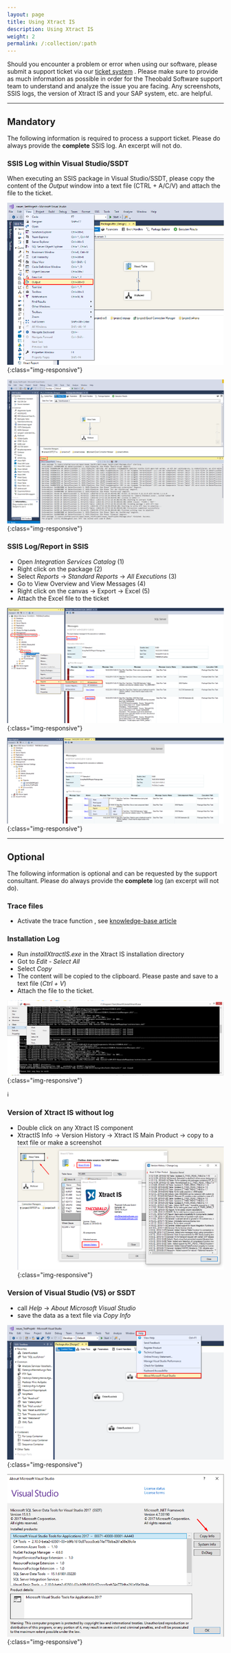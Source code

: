 ```yaml
---
layout: page
title: Using Xtract IS
description: Using Xtract IS
weight: 2
permalink: /:collection/:path
---
```


Should you encounter a problem or error when using our software, please submit a support ticket via our [ticket system]( https://support.theobald-software.com/helpdesk) . 
Please make sure to provide as much information as possible in order for the Theobald Software support team to understand and analyze the issue you are facing. Any screenshots, SSIS logs, the version of Xtract IS and your SAP system, etc. are helpful.


---

## Mandatory

The following information is required to process a support ticket. Please do always provide the **complete** SSIS log. An excerpt will not do.

### SSIS Log within Visual Studio/SSDT

When executing an SSIS package in Visual Studio/SSDT, please copy the content of the *Output* window into a text file (CTRL + A/C/V) and attach the file to the ticket.

![XIS-Support](/img/contents/xis_view_output.png){:class="img-responsive"}

![XIS-Support](/img/contents/xis_output.png){:class="img-responsive"}

### SSIS Log/Report in SSIS<a name="SSIS-log"></a>

- Open *Integration Services Catalog* (1)
- Right click on the package (2)
- Select *Reports* -> *Standard Reports* -> *All Executions* (3)
- Go to View Overview and View Messages (4)
- Right click on the canvas -> Export -> Excel (5)
- Attach the Excel file to the ticket

![XIS-Support](/img/contents/excel-export-ssdt.png){:class="img-responsive"} 

![XIS-Support](/img/contents/export_excel_ssdt.png){:class="img-responsive"} 

---

## Optional

The following information is optional and can be requested by the support consultant. Please do always provide the **complete** log (an excerpt will not do).

### Trace files 

- Activate the trace function , see [knowledge-base article](https://kb.theobald-software.com/general/how-to-activate-tracing-for-xtract-products) 
 
### Installation Log

- Run *installXtractIS.exe* in the Xtract IS installation directory
- Got to *Edit* - *Select All*
- Select *Copy*
- The content will be copied to the clipboard. Please paste and save to a text file (*Ctrl + V*)
- Attach the file to the ticket.

![Installation-log](/img/contents/installXISexe.png){:class="img-responsive"}

:information_source:

### Version of Xtract IS without log

- Double click on any Xtract IS component
- XtractIS Info -> Version History -> Xtract IS Main Product -> copy to a text file or make a screenshot
![XIS-Version](/img/contents/xis_version_ohne_log.png){:class="img-responsive"}
 
### Version of Visual Studio (VS) or SSDT

- call *Help* -> *About Microsoft Visual Studio* 
- save the data as a text file via *Copy Info* 

![SSDT-Version](/img/contents/vs_hepl_about.png){:class="img-responsive"}

![SSDT-Version](/img/contents/vs_version_anleitung.png){:class="img-responsive"}
 

